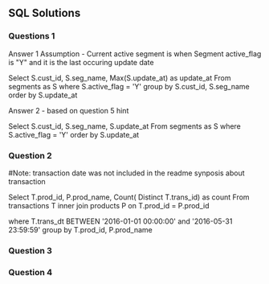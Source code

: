## SQL Solutions

### Questions 1

Answer 1
Assumption - Current active segment is when Segment active_flag is "Y" and it is the last occuring  update date

Select S.cust_id, S.seg_name, Max(S.update_at) as update_at
From segments as S
where S.active_flag = 'Y'
group by S.cust_id, S.seg_name
order by S.update_at

Answer 2 - based on question 5 hint

Select S.cust_id, S.seg_name, S.update_at
From segments as S
where S.active_flag = 'Y'
order by S.update_at

### Question 2

#Note: transaction date was not included in the readme synposis about transaction

Select T.prod_id, P.prod_name, Count( Distinct T.trans_id) as count
From transactions T inner join products P on T.prod_id = P.prod_id 

where T.trans_dt BETWEEN '2016-01-01 00:00:00' and '2016-05-31 23:59:59'
group by T.prod_id, P.prod_name

### Question 3


### Question 4


###